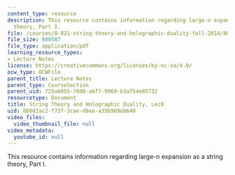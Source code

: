 ```yaml
---
content_type: resource
description: This resource contains information regarding large-n expansion as a string
  theory, Part I.
file: /courses/8-821-string-theory-and-holographic-duality-fall-2014/860d2ac2f73f3caed8eaa35b909eb640_MIT8_821S15_Lec8.pdf
file_size: 880587
file_type: application/pdf
learning_resource_types:
- Lecture Notes
license: https://creativecommons.org/licenses/by-nc-sa/4.0/
ocw_type: OCWFile
parent_title: Lecture Notes
parent_type: CourseSection
parent_uid: 725a6055-78d0-a6f7-9969-b3af54e85732
resourcetype: Document
title: String Theory and Holographic Duality, Lec8
uid: 860d2ac2-f73f-3cae-d8ea-a35b909eb640
video_files:
  video_thumbnail_file: null
video_metadata:
  youtube_id: null
---
```

This resource contains information regarding large-n expansion as a string theory, Part I.